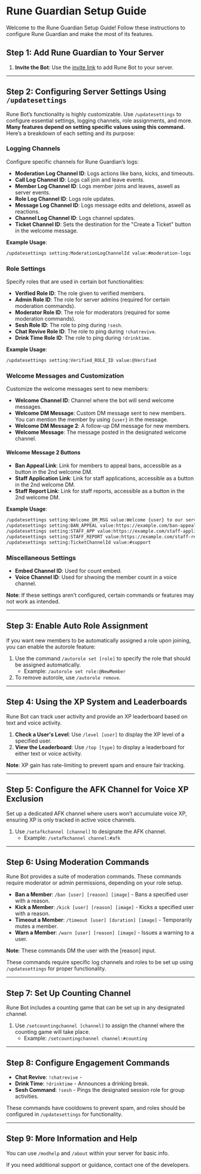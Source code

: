 # Rune Guardian Setup Guide

Welcome to the Rune Guardian Setup Guide! Follow these instructions to configure Rune Guardian and make the most of its features.

## Step 1: Add Rune Guardian to Your Server
1. **Invite the Bot**: Use the [invite link](https://discord.com/oauth2/authorize?client_id=1285116010822893579) to add Rune Bot to your server.

---

## Step 2: Configuring Server Settings Using `/updatesettings`

Rune Bot’s functionality is highly customizable. Use `/updatesettings` to configure essential settings, logging channels, role assignments, and more. **Many features depend on setting specific values using this command.** Here’s a breakdown of each setting and its purpose:

### Logging Channels
Configure specific channels for Rune Guardian’s logs:
- **Moderation Log Channel ID**: Logs actions like bans, kicks, and timeouts.
- **Call Log Channel ID**: Logs call join and leave events.
- **Member Log Channel ID**: Logs member joins and leaves, aswell as server events.
- **Role Log Channel ID**: Logs role updates.
- **Message Log Channel ID**: Logs message edits and deletions, aswell as reactions.
- **Channel Log Channel ID**: Logs channel updates.
- **Ticket Channel ID**: Sets the destination for the "Create a Ticket" button in the welcome message.

**Example Usage**:
```bash
/updatesettings setting:ModerationLogChannelId value:#moderation-logs
```

### Role Settings
Specify roles that are used in certain bot functionalities:
- **Verified Role ID**: The role given to verified members.
- **Admin Role ID**: The role for server admins (required for certain moderation commands).
- **Moderator Role ID**: The role for moderators (required for some moderation commands).
- **Sesh Role ID**: The role to ping during `!sesh`.
- **Chat Revive Role ID**: The role to ping during `!chatrevive`.
- **Drink Time Role ID**: The role to ping during `!drinktime`.

**Example Usage**:
```bash
/updatesettings setting:Verified_ROLE_ID value:@Verified
```

### Welcome Messages and Customization
Customize the welcome messages sent to new members:
- **Welcome Channel ID**: Channel where the bot will send welcome messages.
- **Welcome DM Message**: Custom DM message sent to new members. You can mention the member by using `{user}` in the message.
- **Welcome DM Message 2**: A follow-up DM message for new members.
- **Welcome Message**: The message posted in the designated welcome channel.

#### Welcome Message 2 Buttons
- **Ban Appeal Link**: Link for members to appeal bans, accessible as a button in the 2nd welcome DM.
- **Staff Application Link**: Link for staff applications, accessible as a button in the 2nd welcome DM.
- **Staff Report Link**: Link for staff reports, accessible as a button in the 2nd welcome DM.

**Example Usage**:
```bash
/updatesettings setting:Welcome_DM_MSG value:Welcome {user} to our server! We’re glad to have you.
/updatesettings setting:BAN_APPEAL value:https://example.com/ban-appeal
/updatesettings setting:STAFF_APP value:https://example.com/staff-application
/updatesettings setting:STAFF_REPORT value:https://example.com/staff-report
/updatesettings setting:TicketChannelId value:#support
```

### Miscellaneous Settings
- **Embed Channel ID**: Used for count embed.
- **Voice Channel ID**: Used for shwoing the member count in a voice channel.

**Note**: If these settings aren’t configured, certain commands or features may not work as intended.

---

## Step 3: Enable Auto Role Assignment
If you want new members to be automatically assigned a role upon joining, you can enable the autorole feature:

1. Use the command `/autorole set [role]` to specify the role that should be assigned automatically.
   - Example: `/autorole set role:@NewMember`
2. To remove autorole, use `/autorole remove`.

---

## Step 4: Using the XP System and Leaderboards
Rune Bot can track user activity and provide an XP leaderboard based on text and voice activity.

1. **Check a User's Level**: Use `/level [user]` to display the XP level of a specified user.
2. **View the Leaderboard**: Use `/top [type]` to display a leaderboard for either text or voice activity.

**Note**: XP gain has rate-limiting to prevent spam and ensure fair tracking.

---

## Step 5: Configure the AFK Channel for Voice XP Exclusion
Set up a dedicated AFK channel where users won’t accumulate voice XP, ensuring XP is only tracked in active voice channels.

1. Use `/setafkchannel [channel]` to designate the AFK channel.
   - Example: `/setafkchannel channel:#afk`

---

## Step 6: Using Moderation Commands
Rune Bot provides a suite of moderation commands. These commands require moderator or admin permissions, depending on your role setup.

- **Ban a Member**: `/ban [user] [reason] [image]` - Bans a specified user with a reason.
- **Kick a Member**: `/kick [user] [reason] [image]` - Kicks a specified user with a reason.
- **Timeout a Member**: `/timeout [user] [duration] [image]` - Temporarily mutes a member.
- **Warn a Member**: `/warn [user] [reason] [image]` - Issues a warning to a user.

**Note**: These commands DM the user with the [reason] input.

These commands require specific log channels and roles to be set up using `/updatesettings` for proper functionality.

---

## Step 7: Set Up Counting Channel
Rune Bot includes a counting game that can be set up in any designated channel.

1. Use `/setcountingchannel [channel]` to assign the channel where the counting game will take place.
   - Example: `/setcountingchannel channel:#counting`

---

## Step 8: Configure Engagement Commands

- **Chat Revive**: `!chatrevive` -
- **Drink Time**: `!drinktime` - Announces a drinking break.
- **Sesh Command**: `!sesh` - Pings the designated session role for group activities.
  
These commands have cooldowns to prevent spam, and roles should be configured in `/updatesettings` for functionality.

---

## Step 9: More Information and Help
You can use `/modhelp` and `/about` within your server for basic info.

If you need additional support or guidance, contact one of the developers.

